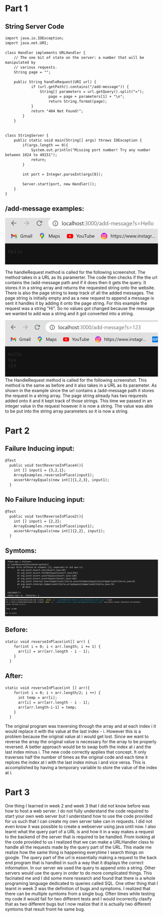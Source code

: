 # Part 1

 ## String Server Code

```
import java.io.IOException;
import java.net.URI;

class Handler implements URLHandler {
    // The one bit of state on the server: a number that will be manipulated by
    // various requests.
    String page = "";

    public String handleRequest(URI url) {
            if (url.getPath().contains("/add-message")) {
                String[] parameters = url.getQuery().split("=");
                    page = page + parameters[1] + "\n";
                    return String.format(page);
            }
            return "404 Not Found!";
        }
    }


class StringServer {
    public static void main(String[] args) throws IOException {
        if(args.length == 0){
            System.out.println("Missing port number! Try any number between 1024 to 49151");
            return;
        }

        int port = Integer.parseInt(args[0]);

        Server.start(port, new Handler());
    }
}
```

## /add-message examples:

![Image](lab2Example1.png)

The handleRequest method is called for the following screenshot. The method takes in a URL as its paramerter. The code then checks if the the url contains the /add-message path and if it does then it gets the query. It stores it in a string array and returns the requested string onto the website. There is also the page string to keep track of all the added messages. The page string is initially empty and as a new request to append a message is sent it handles it by adding it onto the page string. For this example the request was a string "Hi". So no values got changed because the message we wanted to add was a string and it got converted into a string. 

![Image](lab2Example3.png)
The HandleRequest method is called for the following screenshot. This method is the same as before and it also takes in a URL as its parameter. As shown in the example since the url contains a /add-message path it stores the request in a string array. The page string already has two requrests added onto it and it kept track of those strings. This time we passed in an integer value in the request however it is now a string. The value was able to be put into the string array parameters so it is now a string. 

# Part 2

## Failure Inducing input:
```
@Test
  public void testReverseInPlace4(){
    int [] input1 = {3,2,1};
    ArrayExamples.reverseInPlace(input1);
    assertArrayEquals(new int[]{1,2,3}, input1);
  }
```

## No Failure Inducing input:
```
@Test
  public void testReverseInPlace2(){
    int [] input1 = {2,2};
    ArrayExamples.reverseInPlace(input1);
    assertArrayEquals(new int[]{2,2}, input1);
  }
```

## Symtoms: 

![Image](Lab2Symptom.png)
![Image](Lab2Symtom2.png)

## Before: 
```
static void reverseInPlace(int[] arr) {
    for(int i = 0; i < arr.length; i += 1) {
      arr[i] = arr[arr.length - i - 1];
    }
  }
```

## After: 
```
static void reverseInPlace(int [] arr){
    for(int i = 0; i < arr.length/2; i ++) {
      int temp = arr[i];
      arr[i] = arr[arr.length - i - 1];
      arr[arr.length-i-1] = temp;
    }
  }
```

The original program was traversing through the array and at each index i it would replace it with the value at the last index - i. However this is a problem because the original value at i would get lost. Since we want to reverse the array the original value is necessary for the array to be properly reversed. A better approach would be to swap both the index at i and the last index minus i. The new code correctly applies that concept. It only traverses half the number of times as the original code and each time it replces the index at i with the last index minus i and vice versa. This is accomplished by having a temporary variable to store the value of the index at i. 

# Part 3 

One thing I learned in week 2 and week 3 that I did not know before was how to host a web server. I do not fully understand the code required to start your own web server but I understand how to use the code provided for us such that I can create my own server take can in requests. I did not even know it was possible to create a webserver using java until now. I also learnt what the query part of a URL is and how it in a way makes a request to the backend of the server that is required to be handled. From looking at the code provided to us I realized that we can make a URLHandler class to handle all the requests made by the query part of the URL. This made me realize how the same thing is happening everytime I search things on google. The query part of the url is essentially making a request to the back end program that is handled in such a  way that it displays the correct information. In our server we used the query to append onto a string. Other servers would use the query in order to do more complicated things. This facinated me and I did some more research and found that there is a whole programing language dedicated to queries called SQL. One other thing that I learnt in week 3 was the definition of bugs and symptoms. I realized that there can be multiple symtoms from a single bug. Often times while testing my code it would fail for two different tests and I would incorrectly clasify that as two different bugs but I now realize that it is actually two different symtoms that result fromt he same bug. 
